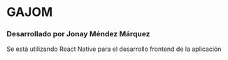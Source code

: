 # GAJOM

### Desarrollado por **Jonay Méndez Márquez**

Se está utilizando React Native para el desarrollo frontend de la aplicación